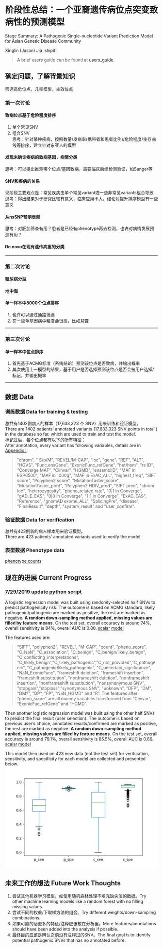 # 阶段性总结：一个亚裔遗传病位点突变致病性的预测模型
Stage Summary: A Pathogenic Single-nucleotide Variant Prediction Model for Asian Genetic Disease Community

Xinglin (Jason) Jia  :shipit:
> A brief users guide can be found at [users_guide](users_guide.md).  

## 确定问题，了解背景知识

筛选高危位点，几率模型，主效位点

### 第一次讨论
#### 致病位点基于危险程度排序
1. 单个常见SNV
1. 组合SNV  
思考：针对某种疾病，按照数量/发病率(携带者和患者比例)/危险程度/生存曲线等排序，建立针对东亚人的模型
#### 发现未确诊疾病的致病基因，病情分类
思考：可以提出推测哪个位点/基因致病，需要临床后续检测验证，如Sanger等
#### SNV和疾病的关系
现阶段主要观点是：常见疾病由单个常见variant或一些非常见variants组合导致  
思考：得出结果对于研究比较有意义，临床应用不大，结论对提升排序模型有一些意义
#### 从nsSNP预测表型
思考：对胚胎筛查有用？患者是已经有phenotype再去检测，也许对病情发展预测有用？
#### De novo在现有遗传病里的分类
***
### 第二次讨论
#### 糖尿病分型
#### 地中海
#### 单一样本中8000个位点排序
1. 也许可以通过通路筛选
1. 在一些单基因病中精度会很高，比如耳聋
***
### 第三次讨论
#### 单一样本中位点排序
1. 首先基于ACMG标准（系统结论）预测该位点是否致病，并输出概率
1. 其次使用上一模型的结果，基于用户是否选择预测该位点是否会被用户选择/标记，并输出概率
***

## 数据 Data
### 训练数据 Data for training & testing
总共有1402例病人的样本（17,633,323 个 SNV）用来训练和验证模型。  
There are 1402 patients' annotated variants (17,633,323 SNV points in total ) in the database so far, which are used to train and test the model.  
标记过后，每个位点都有以下的所有特征：  
After annotation, every variant has following variables, details are in [Appendix I](#appendix-i): 
> "chrom", " S/p/M", "REVEL/M-CAP", "loc", "gene", "REF", "ALT", "HGVS", "Func.ensGene", "ExonicFunc_refGene", "het/hom", "rs ID", "Converge MAF", "Clinvar", "HGMD", "ensemblID", "MAF in ESP6500", "MAF in 1000g", "MAF in ExAC_ALL", "highest_freq", "SIFT score", "Polyphen2 score", "MutationTaster_score", "MutationTaster_pred", "Polyphen2 HDIV_pred", "SIFT pred", "chrom loc", "heterozygosity", "pheno_related rate", "0|1 in Converge", "gAD_E_EAS", "0|0 in Converge", "1|1 in Converge", "ExAC_EAS", "Reference", "gnomAD exome_ALL", "SplicingPre", "disease", "FinalResult", "depth", "system_result" and "user_confirm". 

### 验证数据 Data for verification
总共有423例新的病人样本用来验证模型。  
There are 423 patients' annotated variants used to verify the model.

### 表型数据 Phenotype data
[phenotype counts](value_counts.txt)

## 现在的进展 Current Progress
### 7/29/2019 update [python script](LR_model_all.py)
A logistic regression model was built using randomly-selected half SNVs to predict pathogenicity risk. The outcome is based on ACMG standard, likely pathogenic/pathogenic are marked as positive, the rest are marked as negative. **A random down-sampling method applied, missing values are filled by feature means.** On the test set, overall accuracy is around 74%, overall sensitivity is 84%, overall AUC is 0.80. [scalar](p_or_not_lr_scalar.sav) [model](p_or_not_lr_model.sav)

The features used are: 
> "SIFT", "polyphen2", "REVEL", "M-CAP", "count", "pheno_score", "C_NaN", "C_association", "C_benign", "C_benign/likely_benign", "C_conflicting_interpretations", "C_likely_benign","C_likely_pathogenic","C_not_provided","C_pathogenic", "C_pathogenic/likely_pathogenic", "C_uncertain_significance", "NaN_ExonicFunc", "frameshift deletion", "frameshift insertion", "frameshift substitution", "nonframeshift deletion", "nonframeshift insertion", "nonframeshift substitution", "nonsynonymous SNV", "stopgain","stoploss","synonymous SNV", "unknown", "DFP", "DM", "DM?", "DP", "FP", "NaN_HGMD" and “R”. The features after “pheno_score” are all dummy variables transformed from “Clinvar”, “ExonicFuc_refGene” and “HGMD”. 

Then another logistic regression model was built using the other half SNVs to predict the final result (user selection). The outcome is based on previous user’s choice, annotated results/confirmed are marked as positive, the rest are marked as negative.  **A random down-sampling method applied, missing values are filled by feature means.** On the test set, overall accuracy is around 79.1%, overall sensitivity is 85.5%, overall AUC is 0.86. [scalar](c_or_not_lr_scalar.sav) [model](c_or_not_lr_model.sav)

This model then used on 423 new data (not the test set) for verification, sensitivity, and specificity for each model are collected and presented below.  
![](verify_new_data.png)


## 未来工作的想法 Future Work Thoughts  
1. 尝试其他机器学习模型，如使用随机森林处理不填充缺失值的数据。Try other machine learning models like a random forest with no filling missing values.  
2. 尝试不同的权重/下取样方法的组合。Try different weights/down-sampling combinations.  
3. 如果可能的话更多的特征/注释应该放在分析里。More features/annotations should have been added into the analysis if possible.  
4. 最终目的应该是辨认之前没有注释过的SNV。The final goal is to identify potential pathogenic SNVs that has no annotated before.
